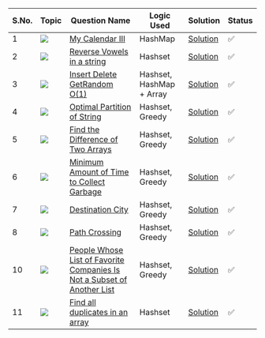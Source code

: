 S.No. | Topic | Question Name | Logic Used | Solution | Status |
------|---------------|------------|-------|------|------|
1 | ![](https://img.shields.io/badge/OrderedSet-f0772b?style=for-the-badge&logo=array&logoColor=black) | [My Calendar III](https://leetcode.com/problems/my-calendar-iii/) | HashMap | [Solution](https://github.com/himanshugupta09/LEETCODE_SOLUTIONS/blob/main/HashSet/my-calendar-iii.cpp) | ✅ |
2 | ![](https://img.shields.io/badge/OrderedSet-f0772b?style=for-the-badge&logo=array&logoColor=black) | [Reverse Vowels in a string](https://leetcode.com/problems/reverese-vowels-in-a-string/) | Hashset | [Solution](https://github.com/himanshugupta09/LEETCODE_SOLUTIONS/blob/main/HashSet/reverse-vowels-of-a-string.cpp) | ✅ |
3 | ![](https://img.shields.io/badge/Misc-f0772b?style=for-the-badge&logo=array&logoColor=black) | [ Insert Delete GetRandom O(1)](https://leetcode.com/problems/insert-delete-getrandom-o1/) | Hashset, HashMap + Array | [Solution](https://github.com/himanshugupta09/LEETCODE_SOLUTIONS/blob/main/HashSet/insert-delete-getrandom-o1.cpp) | ✅ |
4 | ![](https://img.shields.io/badge/HashTable-f0772b?style=for-the-badge&logo=array&logoColor=black) | [Optimal Partition of String](https://leetcode.com/problems/optimal-partition-of-string/) | Hashset, Greedy | [Solution](https://github.com/himanshugupta09/LEETCODE_SOLUTIONS/blob/main/HashSet/optimal-partition-of-string.cpp) | ✅ |
5 | ![](https://img.shields.io/badge/HashTable-f0772b?style=for-the-badge&logo=array&logoColor=black) | [ Find the Difference of Two Arrays](https://leetcode.com/problems/find-the-difference-of-two-arrays/description/) | Hashset, Greedy | [Solution](https://github.com/himanshugupta09/LEETCODE_SOLUTIONS/blob/main/HashSet/find-the-difference-of-two-arrays.cpp) | ✅ |
6 | ![](https://img.shields.io/badge/HashTable-f0772b?style=for-the-badge&logo=array&logoColor=black) | [  Minimum Amount of Time to Collect Garbage](https://leetcode.com/problems/minimum-amount-of-time-to-collect-garbages/description/) | Hashset, Greedy | [Solution](https://github.com/himanshugupta09/LEETCODE_SOLUTIONS/blob/main/HashSet/minimum-amount-of-time-to-collect-garbage.cpp) | ✅ |
7 | ![](https://img.shields.io/badge/HashTable-f0772b?style=for-the-badge&logo=array&logoColor=black) | [Destination City](https://leetcode.com/problems/destination-city/description/) | Hashset, Greedy | [Solution](https://github.com/himanshugupta09/LEETCODE_SOLUTIONS/blob/main/HashSet/destination-city.cpp) | ✅ |
8 | ![](https://img.shields.io/badge/HashTable-f0772b?style=for-the-badge&logo=array&logoColor=black) | [Path Crossing](https://leetcode.com/problems/path-crossing/description/) | Hashset, Greedy | [Solution](https://github.com/himanshugupta09/LEETCODE_SOLUTIONS/blob/main/HashSet/path-crossing.py) | ✅ |
10 | ![](https://img.shields.io/badge/HashTable-f0772b?style=for-the-badge&logo=array&logoColor=black) | [People Whose List of Favorite Companies Is Not a Subset of Another List](https://leetcode.com/problems/people-whose-list-of-favorite-companies-is-not-a-subset-of-another-list/description/) | Hashset, Greedy | [Solution](https://github.com/himanshugupta09/LEETCODE_SOLUTIONS/blob/main/HashSet/people-whose-list-of-favorite-companies-is-not-a-subset-of-another-list.py) | ✅ |
11 | ![](https://img.shields.io/badge/HashTable-f0772b?style=for-the-badge&logo=array&logoColor=black) | [Find all duplicates in an array](https://leetcode.com/problems/find-all-duplicates-in-an-array/description/) | Hashset | [Solution](https://github.com/himanshugupta09/LEETCODE_SOLUTIONS/blob/main/HashSet/find-all-duplicates-in-an-array.cpp) | ✅ |













